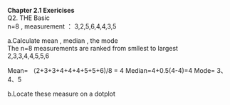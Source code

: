 **Chapter 2.1 Exericises**  
Q2. THE Basic   
    n=8 , measurement ： 3,2,5,6,4,4,3,5

a.Calculate mean , median , the mode  
The n=8 measurements are ranked from smllest to largest  
2,3,3,4,4,5,5,6

Mean= （2+3+3+4+4+4+5+5+6)/8 = 4
Median=4+0.5(4-4)=4
Mode= 3、4、5

b.Locate these measure on a dotplot
